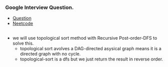 ### Google Interview Question.
* [Question](https://www.lintcode.com/problem/892/)
* [Neetcode](https://www.youtube.com/watch?v=6kTZYvNNyps)
## 
* we will use topological sort method with Recursive Post-order-DFS to solve this.
  * topological sort avolves a DAG-directed asysical graph means it is a directed graph with no cycle.
  * topological-sort is a dfs but we just return the result in reverse order.
